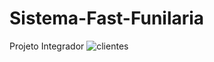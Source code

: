 # Sistema-Fast-Funilaria
Projeto Integrador 
![clientes](https://github.com/lucasmcostaa/Sistema-Fast-Funilaria/assets/93685778/7f8938ae-444f-4259-8628-b3e2f8c5a77a)
